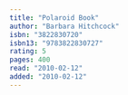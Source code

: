 ```yaml
---
title: "Polaroid Book"
author: "Barbara Hitchcock"
isbn: "3822830720"
isbn13: "9783822830727"
rating: 5
pages: 400
read: "2010-02-12"
added: "2010-02-12"
---
```


